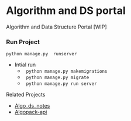 # Algorithm and DS portal 
Algorithm and Data Structure Portal [WIP] 

### Run Project
``` python manage.py  runserver ```

- Intial run
    - ``` python manage.py makemigrations```
    - ``` python manage.py migrate```
    - ``` python manage.py run server```

Related Projects
- [Algo_ds_notes](https://github.com/jainaman224/Algo_Ds_Notes)
- [Algopack-api](https://github.com/Aniket965/AlgoPack-api)